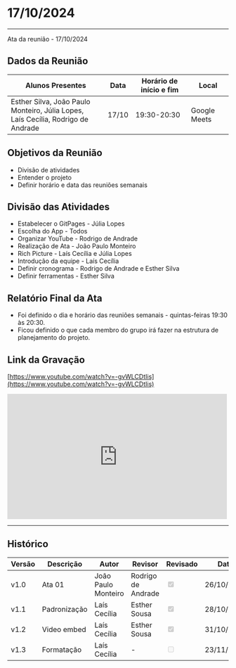 # 17/10/2024
---

Ata da reunião - 17/10/2024

## Dados da Reunião


| Alunos Presentes | Data | Horário de início e fim | Local |
| -------- | ------- | ------- | ------- |
| Esther Silva, João Paulo Monteiro, Júlia Lopes,<br> Laís Cecília, Rodrigo de Andrade | 17/10 | 19:30-20:30 | Google Meets |

## Objetivos da Reunião

- Divisão de atividades
- Entender o projeto
- Definir horário e data das reuniões semanais

## Divisão das Atividades

- Estabelecer o GitPages - Júlia Lopes
- Escolha do App - Todos
- Organizar YouTube - Rodrigo de Andrade
- Realização de Ata - João Paulo Monteiro
- Rich Picture - Laís Cecília e Júlia Lopes
- Introdução da equipe - Laís Cecília
- Definir cronograma - Rodrigo de Andrade e Esther Silva
- Definir ferramentas - Esther Silva

## Relatório Final da Ata

- Foi definido o dia e horário das reuniões semanais - quintas-feiras 19:30 às 20:30.
- Ficou definido o que cada membro do grupo irá fazer na estrutura de planejamento do projeto.

## Link da Gravação

[https://www.youtube.com/watch?v=-gvWLCDtIis](https://www.youtube.com/watch?v=-gvWLCDtIis)

<iframe width="500" height="285" src="https://www.youtube.com/embed/-gvWLCDtIis" title="[2024-2] Requisitos - Grupo 2 - 17/10/2024" frameborder="0" allow="accelerometer; autoplay; clipboard-write; encrypted-media; gyroscope; picture-in-picture; web-share" referrerpolicy="strict-origin-when-cross-origin" allowfullscreen></iframe>


---

## Histórico


| Versão | Descrição                  | Autor                   | Revisor                  |                 Revisado                                        | Data       |
|--------|----------------------------|-------------------------|--------------------------|-----------------------------------------------------------------|------------|
| v1.0   | Ata 01                     | João Paulo Monteiro     | Rodrigo de Andrade       |<input type="checkbox" onclick="return false;" disabled checked/>| 26/10/2024 |
| v1.1   | Padronização               | Laís Cecília            | Esther Sousa             |<input type="checkbox" onclick="return false;" disabled checked/>| 28/10/2024 |
| v1.2   | Video embed                | Laís Cecília            | Esther Sousa             |<input type="checkbox" onclick="return false;" disabled checked/>| 31/10/2024 |
| v1.3   | Formatação                 | Laís Cecília            | -                        |<input type="checkbox" onclick="return false;" disabled/>        | 23/11/2024 |
